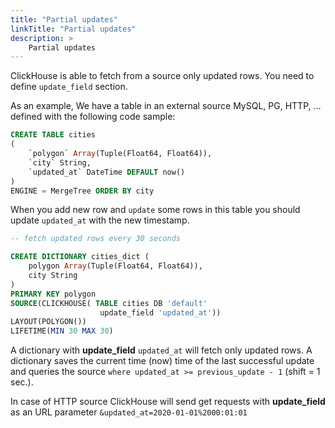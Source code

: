 ```yaml
---
title: "Partial updates"
linkTitle: "Partial updates"
description: >
    Partial updates
---
```

ClickHouse is able to fetch from a source only updated rows. You need to define `update_field` section.

As an example, We have a table in an external source MySQL, PG, HTTP, ... defined with the following code sample:

```sql
CREATE TABLE cities
(
    `polygon` Array(Tuple(Float64, Float64)),
    `city` String,
    `updated_at` DateTime DEFAULT now()
)
ENGINE = MergeTree ORDER BY city
```

When you add new row and `update` some rows in this table you should update `updated_at` with the new timestamp.

```sql
-- fetch updated rows every 30 seconds

CREATE DICTIONARY cities_dict (
    polygon Array(Tuple(Float64, Float64)),
    city String
)
PRIMARY KEY polygon
SOURCE(CLICKHOUSE( TABLE cities DB 'default'
                    update_field 'updated_at'))
LAYOUT(POLYGON())
LIFETIME(MIN 30 MAX 30)
```

A dictionary with **update_field** `updated_at` will fetch only updated rows. A dictionary saves the current time (now) time of the last successful update and queries the source `where updated_at >= previous_update - 1` (shift = 1 sec.).

In case of HTTP source ClickHouse will send get requests with **update_field** as an URL parameter `&updated_at=2020-01-01%2000:01:01`
